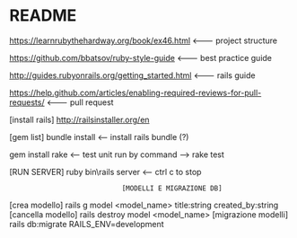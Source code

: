 # README

https://learnrubythehardway.org/book/ex46.html          <--- project structure

https://github.com/bbatsov/ruby-style-guide             <--- best practice guide

http://guides.rubyonrails.org/getting_started.html      <--- rails guide

https://help.github.com/articles/enabling-required-reviews-for-pull-requests/       <--- pull request 

[install rails]
http://railsinstaller.org/en


[gem list]
bundle install                  <-- install rails bundle (?)

gem install rake                <-- test unit run by command -->           rake test


[RUN SERVER]
ruby bin\rails server           <-- ctrl c to stop

								[MODELLI E MIGRAZIONE DB]
[crea modello]
rails g model <model_name> title:string created_by:string
[cancella modello]
rails destroy model <model_name>
[migrazione modelli]
rails db:migrate RAILS_ENV=development